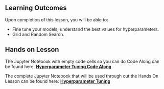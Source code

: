 <!-- # Lesson: Hyperparameter Tuning -->
## Learning Outcomes

Upon completion of this lesson, you will be able to:
  
- Fine tune your models, understand the best values for hyperparameters.
- Grid and Random Search.


## Hands on Lesson

The Jupyter Notebook with empty code cells so you can do Code Along can be found here: **[Hyperparameter Tuning Code Along](https://github.com/data-bootcamp-v4/lessons/blob/main/7_ml/7.2_feature_engineering.ipynb)**

The complete Jupyter Notebook that will be used through out the Hands On Lesson can be found here: **[Hyperparameter Tuning ](https://github.com/data-bootcamp-v4/lessons/blob/main/7_ml/7.2_feature_engineering.ipynb)**
